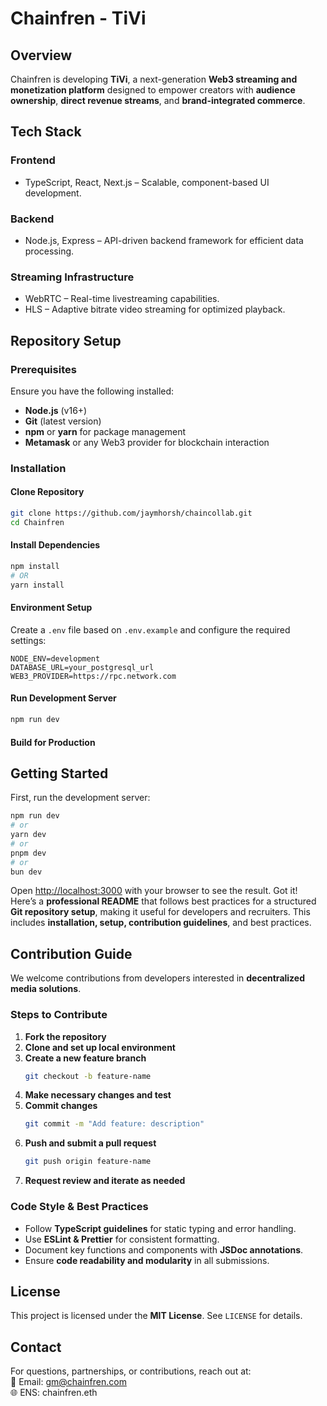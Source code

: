 

# Chainfren - TiVi  

## Overview  
Chainfren is developing **TiVi**, a next-generation **Web3 streaming and monetization platform** designed to empower creators with **audience ownership**, **direct revenue streams**, and **brand-integrated commerce**.  

## Tech Stack  

### Frontend  
- TypeScript, React, Next.js – Scalable, component-based UI development.  

### Backend  
- Node.js, Express – API-driven backend framework for efficient data processing.  


### Streaming Infrastructure  
- WebRTC – Real-time livestreaming capabilities.  
- HLS – Adaptive bitrate video streaming for optimized playback.  

## Repository Setup  

### Prerequisites  
Ensure you have the following installed:  
- **Node.js** (v16+)  
- **Git** (latest version)  
- **npm** or **yarn** for package management  
- **Metamask** or any Web3 provider for blockchain interaction  

### Installation  

#### Clone Repository  
```bash
git clone https://github.com/jaymhorsh/chaincollab.git
cd Chainfren
```

#### Install Dependencies  
```bash
npm install
# OR
yarn install
```

#### Environment Setup  
Create a `.env` file based on `.env.example` and configure the required settings:  
```
NODE_ENV=development
DATABASE_URL=your_postgresql_url
WEB3_PROVIDER=https://rpc.network.com
```  

#### Run Development Server  
```bash
npm run dev
```

#### Build for Production  
## Getting Started

First, run the development server:

```bash
npm run dev
# or
yarn dev
# or
pnpm dev
# or
bun dev
```

Open [http://localhost:3000](http://localhost:3000) with your browser to see the result.
Got it! Here’s a **professional README** that follows best practices for a structured **Git repository setup**, making it useful for developers and recruiters. This includes **installation, setup, contribution guidelines**, and best practices.  

## Contribution Guide  

We welcome contributions from developers interested in **decentralized media solutions**.  

### Steps to Contribute  
1. **Fork the repository**  
2. **Clone and set up local environment**  
3. **Create a new feature branch**  
   ```bash
   git checkout -b feature-name
   ```
4. **Make necessary changes and test**  
5. **Commit changes**  
   ```bash
   git commit -m "Add feature: description"
   ```
6. **Push and submit a pull request**  
   ```bash
   git push origin feature-name
   ```
7. **Request review and iterate as needed**  

### Code Style & Best Practices  
- Follow **TypeScript guidelines** for static typing and error handling.  
- Use **ESLint & Prettier** for consistent formatting.  
- Document key functions and components with **JSDoc annotations**.  
- Ensure **code readability and modularity** in all submissions.  

## License  
This project is licensed under the **MIT License**. See `LICENSE` for details.  

## Contact  
For questions, partnerships, or contributions, reach out at:  
📩 Email: [gm@chainfren.com](mailto:gm@chainfren.com)  
🌐 ENS: chainfren.eth  

